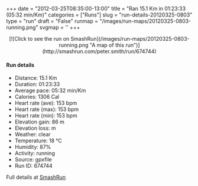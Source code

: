 +++
date = "2012-03-25T08:35:00-13:00"
title = "Ran 15.1 Km in 01:23:33 (05:32 min/Km)"
categories = ["Runs"]
slug = "run-details-20120325-0803"
type = "run"
draft = "False"
runmap = "/images/run-maps/20120325-0803-running.png"
svgmap = '<polyline points="95 9, 95 7, 92 8, 88 9, 86 11, 84 20, 80 31, 79 33, 77 41, 75 42, 70 60, 70 61, 57 100, 42 90, 40 84, 38 83, 23 76, 18 68, 2 57, 2 55, 6 53, 10 49, 23 37, 23 31, 23 26, 38 23, 59 25, 64 25, 68 23, 85 11, 81 5, 82 4, 90 1, 91 0, 93 0, 98 1, 98 3, 96 8">'
+++



<!--more-->

<center>
[![Click to see the run on SmashRun](/images/run-maps/20120325-0803-running.png "A map of this run")](http://smashrun.com/peter.smith/run/674744)
</center>

#### Run details

* Distance: 15.1 Km
* Duration: 01:23:33
* Average pace: 05:32 min/Km
* Calories: 1306 Cal
* Heart rate (ave): 153 bpm
* Heart rate (max): 153 bpm
* Heart rate (min): 153 bpm
* Elevation gain: 86 m
* Elevation loss:  m
* Weather: clear
* Temperature: 18 &deg;C
* Humidity: 87%
* Activity: running
* Source: gpxfile
* Run ID: 674744

Full details at [SmashRun](http://smashrun.com/peter.smith/run/674744)